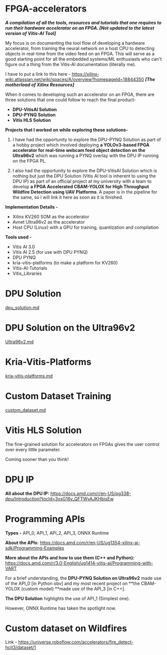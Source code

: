 # FPGA-accelerators 
_**A compilation of all the tools, resources and tutorials that one requires to run their hardware accelerator on an FPGA. [Not updated to the latest version of Vitis-AI Tool]**_ </br>

My focus is on documenting the tool flow of developing a hardware accelerator, from training the neural network on a host CPU to detecting objects in real-time from the video feed on an FPGA. This will serve as a good starting point for all the embedded systems/ML enthusiasts who can't figure out a thing from the Vitis-AI documentation (literally me). </br>

I have to put a link to this here - https://xilinx-wiki.atlassian.net/wiki/spaces/A/overview?homepageId=18844350 _**[The motherload of Xilinx Resources]**_

When it comes to developing such an accelerator on an FPGA, there are three solutions that one could follow to reach the final product-
- **DPU-VitisAI Solution**
- **DPU-PYNQ Solution**
- **Vitis HLS Solution**

**Projects that I worked on while exploring these solutions-**
1. I have had the opportunity to explore the DPU-PYNQ Solution as part of a hobby project which involved deploying **a YOLOv3-based FPGA accelerator for real-time webcam feed object detection on the Ultra96v2** which was running a PYNQ overlay with the DPU IP running on the FPGA PL. </br>

2. I also had the opportunity to explore the DPU-VitisAI Solution which is nothing but just the DPU Solution (Vitis AI tool is inherent to using the DPU IP) as part of an official project at my university with a team to develop **a FPGA Accelerated CBAM-YOLOX for High Throughput Wildfire Detection using UAV Platforms**. A paper is in the pipeline for the same, so I will link it here as soon as it is finished. </br>

**Implementation Details -** </br>
- Xilinx KV260 SOM as the accelerator
- Avnet Ultra96v2 as the accelerator
- Host CPU (Linux) with a GPU for training, quantization and compilation 

**Tools used -** </br>
- Vitis AI 3.0
- Vitis AI 2.5 (for use with DPU PYNQ)
- DPU PYNQ
- kria-vitis-platforms (to make a platform for KV260)
- Vitis-AI-Tutorials
- Vitis_Libraries

# DPU Solution

[dpu_solution.md](https://github.com/halalboro/fpga-accelerators/blob/a2228ce24e380572921cbb9e6fca7aabe17aebba/dpu_solution.md)

# DPU Solution on the Ultra96v2

[Ultra96v2.md](https://github.com/halalboro/fpga-accelerators/blob/3ffbd2ef849b93e2cf7d83feef69a577a9962356/Ultra96v2.md)

# Kria-Vitis-Platforms

[kria-vitis-platforms.md](https://github.com/halalboro/fpga-accelerators/blob/fffcd140e48e03bb8175c4f258ef5e92f8a2041a/kria-vitis-platforms.md)                                                                                                            
# Custom Dataset Training 

[custom_dataset.md](https://github.com/halalboro/fpga-accelerators/blob/b9f5574049b3637a625f598aa30cde14999e474c/custom_dataset.md)

# Vitis HLS Solution

The fine-grained solution for accelerators on FPGAs gives the user control over every little parameter.

Coming sooner than you think!

# DPU IP

**All about the DPU IP:** https://docs.amd.com/r/en-US/pg338-dpu/Introduction?tocId=3xsG16y_QFTWvAJKHbisEw

# Programming APIs

**Types -** API_0, API_1, API_2, API_3, ONNX Runtime

**About the APIs:** https://docs.amd.com/r/en-US/ug1354-xilinx-ai-sdk/Programming-Examples

**More about the APIs and how to use them (C++ and Python):** https://docs.amd.com/r/3.0-English/ug1414-vitis-ai/Programming-with-VART

For a brief understanding, the **DPU-PYNQ Solution on Ultra96v2** made use of the API_0 [in Python obv] and my most recent project on **the CBAM-YOLOX (custom model) **made use of the API_3 [in C++]. 

**The DPU Solution** highlights the use of API_1 (Simplest one). 

However, ONNX Runtime has taken the spotlight now.

# Custom dataset on Wildfires

Link - https://universe.roboflow.com/accelerators/fire_detect-hcjt3/dataset/1
